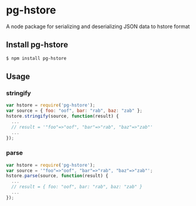 pg-hstore
===========

A node package for serializing and deserializing JSON data to hstore format

## Install pg-hstore

```bash
$ npm install pg-hstore
```

## Usage
### stringify

```javascript
var hstore = require('pg-hstore');
var source = { foo: "oof", bar: "rab", baz: "zab" };
hstore.stringify(source, function(result) {
  ...
  // result = '"foo"=>"oof", "bar"=>"rab", "baz"=>"zab"'
  ...
});
```

### parse

```javascript
var hstore = require('pg-hstore');
var source = '"foo"=>"oof", "bar"=>"rab", "baz"=>"zab"';
hstore.parse(source, function(result) {
  ...
  // result = { foo: "oof", bar: "rab", baz: "zab" } 
  ...
});
```